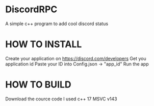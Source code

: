 # DiscordRPC
A simple c++ program to add cool discord status


# HOW TO INSTALL

Create your application on https://discord.com/developers
Get you application id
Paste your ID into Config.json -> "app_id"
Run the app

# HOW TO BUILD
Download the cource code
I used c++ 17
MSVC v143

